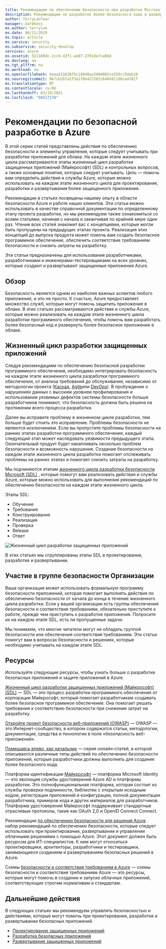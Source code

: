 ```yaml
---
title: Рекомендации по обеспечению безопасности при разработке Microsoft Azure
description: Рекомендации по разработке более безопасного кода и развертыванию более защищенного приложения в облаке.
author: TerryLanfear
manager: barbkess
ms.author: terrylan
ms.date: 06/11/2019
ms.topic: article
ms.service: security
ms.subservice: security-develop
services: azure
ms.assetid: 521180dc-2cc9-43f1-ae87-2701de7ca6b8
ms.devlang: na
ms.tgt_pltfrm: na
ms.workload: na
ms.openlocfilehash: baaa311620f5c10948aa3494002ce359cc5dab28
ms.sourcegitcommit: 867cb1b7a1f3a1f0b427282c648d411d0ca4f81f
ms.translationtype: MT
ms.contentlocale: ru-RU
ms.lasthandoff: 03/19/2021
ms.locfileid: "94517178"
---
```

# <a name="secure-development-best-practices-on-azure"></a>Рекомендации по безопасной разработке в Azure
В этой серии статей представлены действия по обеспечению безопасности и элементы управления, которые следует учитывать при разработке приложений для облака. На каждом этапе жизненного цикла рассматриваются этапы жизненный цикл разработки защищенных приложений (Майкрософт) (SDL) и контрольных вопросов, а также основные понятия, которые следует учитывать. Цель — помочь вам определить действия и службы Azure, которые можно использовать на каждом этапе жизненного цикла для проектирования, разработки и развертывания более защищенного приложения.

Рекомендации в статьях посвящены нашему опыту в области безопасности Azure и работе наших клиентов. Эти статьи можно использовать в качестве справочной документации по определенному этапу проекта разработки, но мы рекомендуем также ознакомиться со всеми статьями, начиная с начала и заканчивая по крайней мере один раз. Чтение всех статей знакомит вас с концепциями, которые могли быть пропущены на предыдущих этапах проекта. Реализация этих концепций до выпуска продукта может помочь вам создать безопасное программное обеспечение, обеспечить соответствие требованиям безопасности и снизить затраты на разработку.

Эти статьи предназначены для использования разработчиками, разработчиками и инженерами-тестировщиками на всех уровнях, которые создают и развертывают защищенные приложения Azure.

## <a name="overview"></a>Обзор

Безопасность является одним из наиболее важных аспектов любого приложения, и это не просто. К счастью, Azure предоставляет множество служб, которые могут помочь защитить приложение в облаке. В этих статьях рассматриваются действия и службы Azure, которые можно реализовать на каждом этапе жизненного цикла разработки программного обеспечения, чтобы помочь вам разработать более безопасный код и развернуть более безопасное приложение в облаке.

## <a name="security-development-lifecycle"></a>Жизненный цикл разработки защищенных приложений

Следуя рекомендациям по обеспечению безопасной разработки программного обеспечения, необходимо интегрировать безопасность на каждом этапе жизненного цикла разработки программного обеспечения, от анализа требований до обслуживания, независимо от методологии проекта ([Каскад](https://en.wikipedia.org/wiki/Waterfall_model), [Agile](https://en.wikipedia.org/wiki/Agile_software_development)или [DevOps](https://en.wikipedia.org/wiki/DevOps)). В пробуждение о нарушениях данных с высоким уровнем профилирования и использовании уязвимых дефектов системы безопасности больше разработчиков понимают, что безопасность должна быть решена на протяжении всего процесса разработки.

Далее вы исправите проблему в жизненном цикле разработки, тем больше будет стоить это исправление. Проблемы безопасности не являются исключением. Если вы пропустите проблемы безопасности на ранних этапах разработки программного обеспечения, каждый следующий этап может наследовать уязвимости предыдущего этапа. Окончательный продукт будет накапливать несколько проблем безопасности и возможность нарушения. Создание безопасности на каждом этапе жизненного цикла разработки помогает отслеживать проблемы на ранних этапах и помогает снизить затраты на разработку.

Мы подчиняются этапам [жизненного цикла разработки безопасности Microsoft (SDL)](/previous-versions/windows/desktop/cc307891(v=msdn.10)) , которые помогут вам реализовать действия и службы Azure, которые можно использовать для выполнения рекомендаций по обеспечению безопасности на каждом этапе жизненного цикла.

Этапы SDL:

  - Обучение
  - Требования
  - Конструирование
  - Реализация
  - Проверка
  - Release
  - Ответ

![Жизненный цикл разработки защищенных приложений](./media/secure-dev-overview/01-sdl-phase.png)

В этих статьях мы сгруппированы этапы SDL в проектировании, разработке и развертывании.

## <a name="engage-your-organizations-security-team"></a>Участие в группе безопасности Организации

Ваша организация может использовать формальную программу безопасности приложений, которая помогает выполнять действия по обеспечению безопасности от начала до конца в течение жизненного цикла разработки. Если у вашей организации есть группы обеспечения безопасности и соответствия требованиям, обязательно приступите к работе, прежде чем приступить к разработке приложения. Попросите их на каждом этапе SDL, есть ли пропущенные задачи.

Мы понимаем, что многие читатели могут не обладать группой безопасности или обеспечения соответствия требованиям. Эти статьи помогут вам в вопросах безопасности и решениях, которые необходимо учитывать на каждом этапе SDL.

## <a name="resources"></a>Ресурсы

Используйте следующие ресурсы, чтобы узнать больше о разработке безопасных приложений и защите приложений в Azure.

[Жизненный цикл разработки защищенных приложений (Майкрософт) (SDL)](/previous-versions/windows/desktop/cc307891(v=msdn.10)) — SDL — это процесс разработки программного обеспечения от корпорации Майкрософт, который помогает разработчикам создавать более безопасное программное обеспечение. Она помогает решать требования к соответствию безопасности при снижении затрат на разработку.

[Откройте проект безопасности веб-приложений (OWASP)](https://www.owasp.org/index.php/Main_Page) — OWASP — это Интернет-сообщество, в котором содержатся статьи, методологии, документация, средства и технологии в поле «безопасность веб-приложений».

[Помещаясь влево, как начальник](https://code.likeagirl.io/pushing-left-like-a-boss-part-1-80f1f007da95?WT.mc_id=docs-blog-tajanca) — серия онлайн-статей, в которой описываются различные типы действий по обеспечению безопасности приложений, которые разработчики должны выполнить для создания более безопасного кода.

Платформа идентификации [Майкрософт](../../active-directory/develop/index.yml) — платформа Microsoft Identity — это эволюция службы удостоверений Azure AD и платформы разработки. Это полнофункциональная платформа, которая состоит из службы проверки подлинности, библиотек с открытым исходным кодом, регистрации приложений и конфигурации, полной документации разработчика, примеров кода и других материалов для разработчиков. Платформа удостоверений Майкрософт поддерживает стандартные отраслевые протоколы, такие как OAuth 2,0 и OpenID Connect Connect.

Рекомендации [по обеспечению безопасности для решений Azure](https://azure.microsoft.com/resources/security-best-practices-for-azure-solutions/) . набор рекомендаций по обеспечению безопасности, которые следует использовать при проектировании, развертывании и управлении облачными решениями с помощью Azure. Этот документ должен быть ресурсом для ИТ-специалистов. К ним могут относиться проектировщики, архитекторы, разработчики и тестировщики, занимающиеся созданием и развертыванием безопасных решений в Azure.

Схемы [безопасности и соответствия требованиям в Azure](https://servicetrust.microsoft.com/ViewPage/BlueprintOverview) — схемы безопасности и соответствия требованиям Azure — это ресурсы, которые могут помочь в создании и запуске облачных приложений, соответствующих строгим нормативам и стандартам.

## <a name="next-steps"></a>Дальнейшие действия
В следующих статьях мы рекомендуем управлять безопасностью и действиями, которые могут помочь при проектировании, разработке и развертывании безопасных приложений.

- [Проектирование защищенных приложений](secure-design.md)
- [Разработка безопасных приложений](secure-develop.md)
- [Развертывание защищенных приложений](secure-deploy.md)